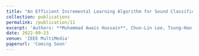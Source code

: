 ```yaml
---
title: "An Efficient Incremental Learning Algorithm for Sound Classification"
collection: publications
permalink: /publication/11
excerpt: 'Authors: **Muhammad Awais Hussain**, Chun-Lin Lee, Tsung-Han Tsai'
date: 2022-09-23
venue: 'IEEE MultiMedia'
paperurl: 'Coming Soon'
---
```

